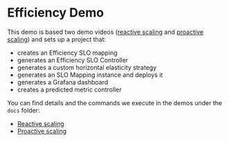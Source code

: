 # Efficiency Demo

This demo is based two demo videos ([reactive scaling](https://www.youtube.com/watch?v=qScTsLGyOi8) and [proactive scaling](https://www.youtube.com/watch?v=epgcMXS55tQ)) and sets up a project that:
* creates an Efficiency SLO mapping
* generates an Efficiency SLO Controller
* generates a custom horizontal elasticity strategy
* generates an SLO Mapping instance and deploys it
* generates a Grafana dashboard
* creates a predicted metric controller

You can find details and the commands we execute in the demos under the `docs` folder:
* [Reactive scaling](./docs/Reactive-Demo.md)
* [Proactive scaling](./docs/Proactive-Demo.md)
